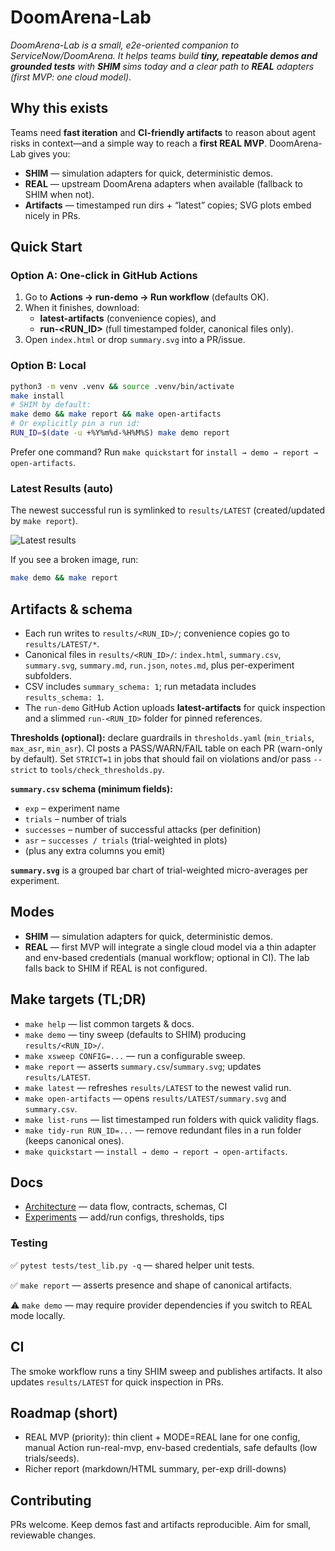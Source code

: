 # DoomArena-Lab

_DoomArena-Lab is a small, e2e-oriented companion to ServiceNow/DoomArena. It helps teams build **tiny, repeatable demos and grounded tests** with **SHIM** sims today and a clear path to **REAL** adapters (first MVP: one cloud model)._ 

## Why this exists
Teams need **fast iteration** and **CI-friendly artifacts** to reason about agent risks in context—and a simple way to reach a **first REAL MVP**. DoomArena-Lab gives you:
- **SHIM** — simulation adapters for quick, deterministic demos.
- **REAL** — upstream DoomArena adapters when available (fallback to SHIM when not).
- **Artifacts** — timestamped run dirs + “latest” copies; SVG plots embed nicely in PRs.

## Quick Start

### Option A: One-click in GitHub Actions
1. Go to **Actions → run-demo → Run workflow** (defaults OK).
2. When it finishes, download:
   - **latest-artifacts** (convenience copies), and
   - **run-<RUN_ID>** (full timestamped folder, canonical files only).
3. Open `index.html` or drop `summary.svg` into a PR/issue.

### Option B: Local
```bash
python3 -m venv .venv && source .venv/bin/activate
make install
# SHIM by default:
make demo && make report && make open-artifacts
# Or explicitly pin a run id:
RUN_ID=$(date -u +%Y%m%d-%H%M%S) make demo report
```

Prefer one command? Run `make quickstart` for `install → demo → report → open-artifacts`.

### Latest Results (auto)
The newest successful run is symlinked to `results/LATEST` (created/updated by `make report`).

![Latest results](results/LATEST/summary.svg)

If you see a broken image, run:
```bash
make demo && make report
```

## Artifacts & schema
- Each run writes to `results/<RUN_ID>/`; convenience copies go to `results/LATEST/*`.
- Canonical files in `results/<RUN_ID>/`: `index.html`, `summary.csv`, `summary.svg`, `summary.md`, `run.json`, `notes.md`, plus per-experiment subfolders.
- CSV includes `summary_schema: 1`; run metadata includes `results_schema: 1`.
- The `run-demo` GitHub Action uploads **latest-artifacts** for quick inspection and a slimmed `run-<RUN_ID>` folder for pinned references.

**Thresholds (optional):** declare guardrails in `thresholds.yaml` (`min_trials`, `max_asr`, `min_asr`). CI posts a PASS/WARN/FAIL table on each PR (warn-only by default). Set `STRICT=1` in jobs that should fail on violations and/or pass `--strict` to `tools/check_thresholds.py`.

**`summary.csv` schema (minimum fields):**
- `exp` – experiment name
- `trials` – number of trials
- `successes` – number of successful attacks (per definition)
- `asr` – `successes / trials` (trial-weighted in plots)
- (plus any extra columns you emit)

**`summary.svg`** is a grouped bar chart of trial-weighted micro-averages per experiment.

## Modes
- **SHIM** — simulation adapters for quick, deterministic demos.
- **REAL** — first MVP will integrate a single cloud model via a thin adapter and env-based credentials (manual workflow; optional in CI). The lab falls back to SHIM if REAL is not configured.

## Make targets (TL;DR)
- `make help` — list common targets & docs.
- `make demo` — tiny sweep (defaults to SHIM) producing `results/<RUN_ID>/`.
- `make xsweep CONFIG=...` — run a configurable sweep.
- `make report` — asserts `summary.csv`/`summary.svg`; updates `results/LATEST`.
- `make latest` — refreshes `results/LATEST` to the newest valid run.
- `make open-artifacts` — opens `results/LATEST/summary.svg` and `summary.csv`.
- `make list-runs` — list timestamped run folders with quick validity flags.
- `make tidy-run RUN_ID=...` — remove redundant files in a run folder (keeps canonical ones).
- `make quickstart` — `install → demo → report → open-artifacts`.

## Docs
- [Architecture](docs/ARCHITECTURE.md) — data flow, contracts, schemas, CI
- [Experiments](docs/EXPERIMENTS.md) — add/run configs, thresholds, tips

### Testing
✅ `pytest tests/test_lib.py -q` — shared helper unit tests.

✅ `make report` — asserts presence and shape of canonical artifacts.

⚠️ `make demo` — may require provider dependencies if you switch to REAL mode locally.

## CI
The smoke workflow runs a tiny SHIM sweep and publishes artifacts. It also updates `results/LATEST` for quick inspection in PRs.

## Roadmap (short)
- REAL MVP (priority): thin client + MODE=REAL lane for one config, manual Action run-real-mvp, env-based credentials, safe defaults (low trials/seeds).
- Richer report (markdown/HTML summary, per-exp drill-downs)

## Contributing
PRs welcome. Keep demos fast and artifacts reproducible. Aim for small, reviewable changes.

